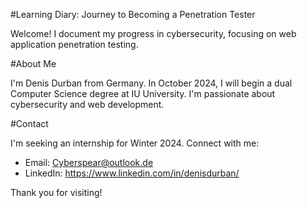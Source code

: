 #Learning Diary: Journey to Becoming a Penetration Tester

Welcome! I document my progress in cybersecurity, focusing on web application penetration testing.

#About Me

I'm Denis Durban from Germany. In October 2024, I will begin a dual Computer Science degree at IU University. I'm passionate about cybersecurity and web development.

#Contact

I'm seeking an internship for Winter 2024. Connect with me:

- Email: Cyberspear@outlook.de
- LinkedIn: https://www.linkedin.com/in/denisdurban/

Thank you for visiting!
